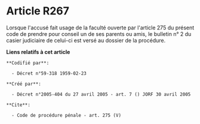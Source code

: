 # Article R267

Lorsque l'accusé fait usage de la faculté ouverte par l'article 275 du présent code de prendre pour conseil un de ses parents
ou amis, le bulletin n° 2 du casier judiciaire de celui-ci est versé au dossier de la procédure.

**Liens relatifs à cet article**

	**Codifié par**:

	  - Décret n°59-318 1959-02-23

	**Créé par**:

	  - Décret n°2005-404 du 27 avril 2005 - art. 7 () JORF 30 avril 2005

	**Cite**:

	  - Code de procédure pénale - art. 275 (V)
